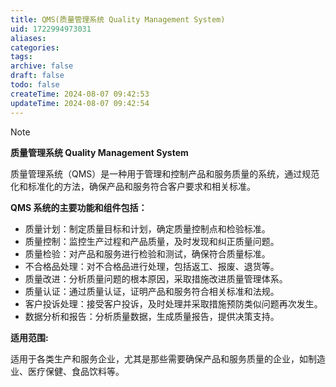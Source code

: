 ```yaml
---
title: QMS(质量管理系统 Quality Management System)
uid: 1722994973031
aliases: 
categories: 
tags: 
archive: false
draft: false
todo: false
createTime: 2024-08-07 09:42:53
updateTime: 2024-08-07 09:42:54
---
```


> [!NOTE]
> **质量管理系统 Quality Management System**
>
> 质量管理系统（QMS）是一种用于管理和控制产品和服务质量的系统，通过规范化和标准化的方法，确保产品和服务符合客户要求和相关标准。

**QMS 系统的主要功能和组件包括：**

- 质量计划：制定质量目标和计划，确定质量控制点和检验标准。
- 质量控制：监控生产过程和产品质量，及时发现和纠正质量问题。
- 质量检验：对产品和服务进行检验和测试，确保符合质量标准。
- 不合格品处理：对不合格品进行处理，包括返工、报废、退货等。
- 质量改进：分析质量问题的根本原因，采取措施改进质量管理体系。
- 质量认证：通过质量认证，证明产品和服务符合相关标准和法规。
- 客户投诉处理：接受客户投诉，及时处理并采取措施预防类似问题再次发生。
- 数据分析和报告：分析质量数据，生成质量报告，提供决策支持。

**适用范围:**

适用于各类生产和服务企业，尤其是那些需要确保产品和服务质量的企业，如制造业、医疗保健、食品饮料等。
